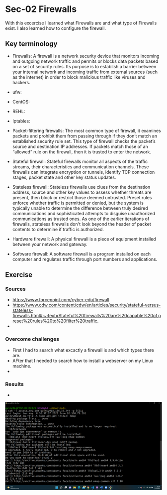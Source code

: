# Sec-02 Firewalls
With this excercise I learned what Firewalls are and what type of Firewalls exist. I also learned how to configure the firewall.

## Key terminology
- Firewalls: A firewall is a network security device that monitors incoming and outgoing network traffic and permits or blocks data packets based on a set of security rules. Its purpose is to establish a barrier between your internal network and incoming traffic from external sources (such as the internet) in order to block malicious traffic like viruses and hackers. 
- ufw:
- CentOS:
- REHL: 
- Iptables:

- Packet-filtering firewalls: The most common type of firewall, it examines packets and prohibit them from passing through if they don’t match an established security rule set. This type of firewall checks the packet’s source and destination IP addresses. If packets match those of an “allowed” rule on the firewall, then it is trusted to enter the network.
- Stateful firewall: Stateful firewalls monitor all aspects of the traffic streams, their characteristics and communication channels. These firewalls can integrate encryption or tunnels, identify TCP connection stages, packet state and other key status updates.
- Stateless firewall: Stateless firewalls use clues from the destination address, source and other key values to assess whether threats are present, then block or restrict those deemed untrusted. Preset rules enforce whether traffic is permitted or denied, but the system is typically unable to determine the difference between truly desired communications and sophisticated attempts to disguise unauthorized communications as trusted ones. As one of the earlier iterations of firewalls, stateless firewalls don't look beyond the header of packet contents to determine if traffic is authorized. 
- Hardware firewall: A physical firewall is a piece of equipment installed between your network and gateway.
- Software firewall: A software firewall is a program installed on each computer and regulates traffic through port numbers and applications.


## Exercise
### Sources
- https://www.forcepoint.com/cyber-edu/firewall 
- https://www.cdw.com/content/cdw/en/articles/security/stateful-versus-stateless-firewalls.html#:~:text=Stateful%20firewalls%20are%20capable%20of,preset%20rules%20to%20filter%20traffic. 
- 
### Overcome challenges
- First I had to search what excactly a firewall is and which types there are.
- AFter that I needed to search how to install a webserver on my Linux machine.
- 

### Results
-

![SEC-01](../00_includes/SEC01-1.png)




 